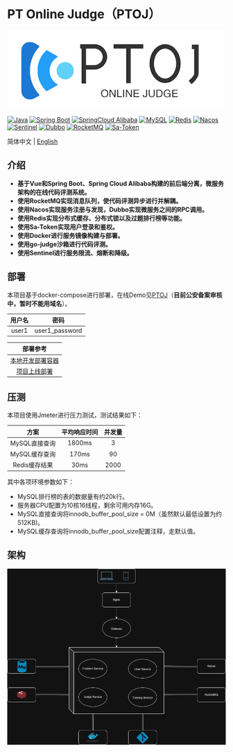 # PT Online Judge（PTOJ）

![logo](docs/images/ptoj-logo.png)

[![Java](https://img.shields.io/badge/Java-11-informational)](http://openjdk.java.net/)
[![Spring Boot](https://img.shields.io/badge/Spring%20Boot-2.7.12.RELEASE-success)](https://spring.io/projects/spring-boot)
[![SpringCloud Alibaba](https://img.shields.io/badge/Spring%20Cloud%20Alibaba-2021.0.4.0-success)](https://spring.io/projects/spring-cloud-alibaba)
[![MySQL](https://img.shields.io/badge/MySQL-8.2.0-blue)](https://www.mysql.com/)
[![Redis](https://img.shields.io/badge/Redis-7.2-red)](https://redis.io/)
[![Nacos](https://img.shields.io/badge/Nacos-2.3.0-%23267DF7)](https://github.com/alibaba/nacos)
[![Sentinel](https://img.shields.io/badge/Sentinel-1.8.7-00FFFF)](https://github.com/alibaba/Sentinel)
[![Dubbo](https://img.shields.io/badge/Dubbo-3.2.4-red)](https://github.com/apache/dubbo)
[![RocketMQ](https://img.shields.io/badge/RocketMQ-5.2.0-yellow)](https://github.com/apache/rocketmq)
[![Sa-Token](https://img.shields.io/badge/SaToken-1.37.0-00FF00)](https://github.com/dromara/Sa-Token)

简体中文 | [English](./README-EN.md)

## 介绍

- **基于Vue和Spring Boot、Spring Cloud Alibaba构建的前后端分离，微服务架构的在线代码评测系统。**
- **使用RocketMQ实现消息队列，使代码评测异步进行并解耦。**
- **使用Nacos实现服务注册与发现，Dubbo实现微服务之间的RPC调用。**
- **使用Redis实现分布式缓存、分布式锁以及过题排行榜等功能。**
- **使用Sa-Token实现用户登录和鉴权。**
- **使用Docker进行服务镜像构建与部署。**
- **使用go-judge沙箱进行代码评测。**
- **使用Sentinel进行服务限流、熔断和降级。**

## 部署

本项目基于docker-compose进行部署，在线Demo见[PTOJ](https://119.91.130.251/home)（**目前公安备案审核中，暂时不能用域名**）。

|  用户名  |       密码       |
|:-----:|:--------------:|
| user1 | user1_password |

|                      部署参考                       |
|:-----------------------------------------------:|
|   [本地开发部署容器](ptoj-deploy/docker-compose.yml)    |
| [项目上线部署](ptoj-deploy/remote/docker-compose.yml) |


## 压测

本项目使用Jmeter进行压力测试，测试结果如下：

|    方案     | 平均响应时间 | 并发量  |
|:---------:|:------:|:----:|
| MySQL直接查询 | 1800ms |  3   |
| MySQL缓存查询 | 170ms  |  90  |
| Redis缓存结果 |  30ms  | 2000 |

其中各项环境参数如下：
* MySQL排行榜的表的数据量有约20k行。
* 服务器CPU配置为10核16线程，剩余可用内存16G。
* MySQL直接查询将innodb_buffer_pool_size = 0M（虽然默认最低设置为约512KB)。
* MySQL缓存查询将innodb_buffer_pool_size配置注释，走默认值。

## 架构
![architecture](docs/images/architecture.png)

